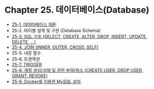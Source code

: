 # Chapter 25. 데이터베이스(Database)

- [25-1. 데이터베이스 개론](25_1/contents.md)
- 25-2. 테이블 설계 및 구현 (Database Schema)
- [25-3. SQL 기초 (SELECT, CREATE, ALTER, DROP, INSERT, UPDATE, DELETE, ...)](25_3/contents.md)
- [25-4. JOIN (INNER, OUTER, CROSS, SELF)](25_4/contents.md)
- 25-5. 내장 함수
- 25-6. 트랜잭션
- [25-7. TRIGGER](25_7/contents.md)
- [25-8. 계정 생성/삭제 및 권한 부여/취소 (CREATE USER, DROP USER, GRANT, REVOKE)](25_8/contents.md)
- [25-9. Docker를 이용한 MySQL 설치](25_9/contents.md)
